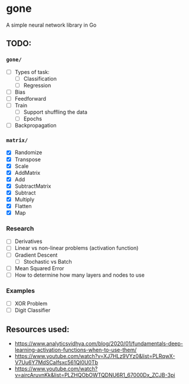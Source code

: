 # gone

A simple neural network library in Go

## TODO:

### `gone/`

- [ ] Types of task:
    - [ ] Classification
    - [ ] Regression
- [ ] Bias
- [ ] Feedforward
- [ ] Train
    - [ ] Support shuffling the data
    - [ ] Epochs
- [ ] Backpropagation

### `matrix/`

- [x] Randomize
- [x] Transpose
- [x] Scale
- [x] AddMatrix
- [x] Add
- [x] SubtractMatrix
- [x] Subtract
- [x] Multiply
- [x] Flatten
- [x] Map

### Research

- [ ] Derivatives
- [ ] Linear vs non-linear problems (activation function)
- [ ] Gradient Descent
    - [ ] Stochastic vs Batch
- [ ] Mean Squared Error
- [ ] How to determine how many layers and nodes to use

### Examples

- [ ] XOR Problem
- [ ] Digit Classifier

## Resources used:

- https://www.analyticsvidhya.com/blog/2020/01/fundamentals-deep-learning-activation-functions-when-to-use-them/
- https://www.youtube.com/watch?v=XJ7HLz9VYz0&list=PLRqwX-V7Uu6Y7MdSCaIfsxc561QI0U0Tb
- https://www.youtube.com/watch?v=aircAruvnKk&list=PLZHQObOWTQDNU6R1_67000Dx_ZCJB-3pi
